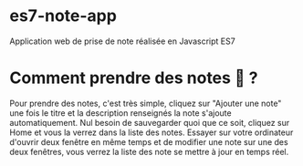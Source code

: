 # es7-note-app
Application web de prise de note réalisée en Javascript ES7

# Comment prendre des notes :memo: ?

Pour prendre des notes, c'est très simple, cliquez sur "Ajouter une note" une fois le titre et la description renseignés la note s'ajoute automatiquement.
Nul besoin de sauvegarder quoi que ce soit, cliquez sur Home et vous la verrez dans la liste des notes.
Essayer sur votre ordinateur d'ouvrir deux fenêtre en même temps et de modifier une note sur une des deux fenêtres, vous verrez la liste des note se mettre à jour en temps réel.
